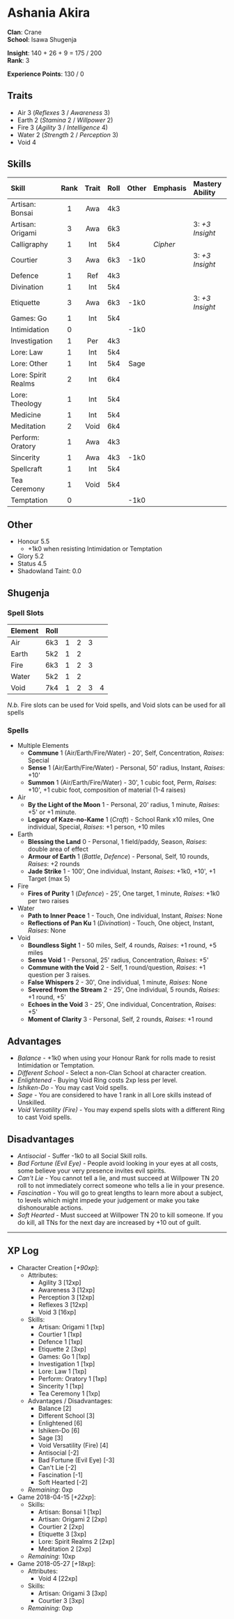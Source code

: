 # Ashania Akira
**Clan**: Crane  
**School**: Isawa Shugenja  

**Insight**: 140 + 26 + 9 = 175 / 200  
**Rank**: 3  

**Experience Points**: 130 / 0

## Traits
+ Air 3 (_Reflexes_ 3 / _Awareness_ 3)
+ Earth 2 (_Stamina_ 2 / _Willpower_ 2)
+ Fire 3 (_Agility_ 3 / _Intelligence_ 4)
+ Water 2 (_Strength_ 2 / _Perception_ 3)
+ Void 4

## Skills
| Skill               | Rank | Trait | Roll | Other | Emphasis | Mastery Ability |
|:------------------- |:----:|:-----:|:----:|:-----:|:-------- |:--------------- |
| Artisan: Bonsai     | 1    | Awa   | 4k3  |       |          |                 |
| Artisan: Origami    | 3    | Awa   | 6k3  |       |          | 3: _+3 Insight_ |
| Calligraphy         | 1    | Int   | 5k4  |       | _Cipher_ |                 |
| Courtier            | 3    | Awa   | 6k3  | -1k0  |          | 3: _+3 Insight_ |
| Defence             | 1    | Ref   | 4k3  |       |          |                 |
| Divination          | 1    | Int   | 5k4  |       |          |                 |
| Etiquette           | 3    | Awa   | 6k3  | -1k0  |          | 3: _+3 Insight_ |
| Games: Go           | 1    | Int   | 5k4  |       |          |                 |
| Intimidation        | 0    |       |      | -1k0  |          |                 |
| Investigation       | 1    | Per   | 4k3  |       |          |                 |
| Lore: Law           | 1    | Int   | 5k4  |       |          |                 |
| Lore: Other         | 1    | Int   | 5k4  | Sage  |          |                 |
| Lore: Spirit Realms | 2    | Int   | 6k4  |       |          |                 |
| Lore: Theology      | 1    | Int   | 5k4  |       |          |                 |
| Medicine            | 1    | Int   | 5k4  |       |          |                 |
| Meditation          | 2    | Void  | 6k4  |       |          |                 |
| Perform: Oratory    | 1    | Awa   | 4k3  |       |          |                 |
| Sincerity           | 1    | Awa   | 4k3  | -1k0  |          |                 |
| Spellcraft          | 1    | Int   | 5k4  |       |          |                 |
| Tea Ceremony        | 1    | Void  | 5k4  |       |          |                 |
| Temptation          | 0    |       |      | -1k0  |          |                 |

## Other
+ Honour 5.5
	+ +1k0 when resisting Intimidation or Temptation
+ Glory 5.2
+ Status 4.5
+ Shadowland Taint: 0.0

## Shugenja
### Spell Slots
| Element | Roll |   |   |   |   |
|:------- |:----:|:-:|:-:|:-:|:-:|
| Air     | 6k3  | 1 | 2 | 3 |
| Earth   | 5k2  | 1 | 2 |
| Fire    | 6k3  | 1 | 2 | 3 |
| Water   | 5k2  | 1 | 2 |
| Void    | 7k4  | 1 | 2 | 3 | 4 |

_N.b._ Fire slots can be used for Void spells, and Void slots can be used for all spells

### Spells
+ Multiple Elements
	+ **Commune** 1 (Air/Earth/Fire/Water) - 20', Self, Concentration, _Raises_: Special
	+ **Sense** 1 (Air/Earth/Fire/Water) - Personal, 50' radius, Instant, _Raises_: +10'
	+ **Summon** 1 (Air/Earth/Fire/Water) - 30', 1 cubic foot, Perm, _Raises_: +10', +1 cubic foot, composition of material (1-4 raises)
+ Air
	+ **By the Light of the Moon** 1 - Personal, 20' radius, 1 minute, _Raises_: +5' or +1 minute.
	+ **Legacy of Kaze-no-Kame** 1 (_Craft_) - School Rank x10 miles, One individual, Special, _Raises_: +1 person, +10 miles
+ Earth
	+ **Blessing the Land** 0 - Personal, 1 field/paddy, Season, _Raises_: double area of effect
	+ **Armour of Earth** 1 (_Battle_, _Defence_) - Personal, Self, 10 rounds, _Raises_: +2 rounds
	+ **Jade Strike** 1 - 100', One individual, Instant, _Raises_: +1k0, +10', +1 Target (max 5)
+ Fire
	+ **Fires of Purity** 1 (_Defence_) - 25', One target, 1 minute, _Raises_: +1k0 per two raises
+ Water
	+ **Path to Inner Peace** 1 - Touch, One individual, Instant, _Raises_: None
	+ **Reflections of Pan Ku** 1 (_Divination_) - Touch, One object, Instant, _Raises_: None
+ Void
	+ **Boundless Sight** 1 - 50 miles, Self, 4 rounds, _Raises_: +1 round, +5 miles
	+ **Sense Void** 1 - Personal, 25' radius, Concentration, _Raises_: +5'
	+ **Commune with the Void** 2 - Self, 1 round/question, _Raises_: +1 question per 3 raises.
	+ **False Whispers** 2 - 30', One individual, 1 minute, _Raises_: None
	+ **Severed from the Stream** 2 - 25', One individual, 5 rounds, _Raises_: +1 round, +5'
	+ **Echoes in the Void** 3 - 25', One individual, Concentration, _Raises_: +5'
	+ **Moment of Clarity** 3 - Personal, Self, 2 rounds, _Raises_: +1 round

## Advantages
+ _Balance_ - +1k0 when using your Honour Rank for rolls made to resist Intimidation or Temptation.
+ _Different School_ - Select a non-Clan School at character creation.
+ _Enlightened_ - Buying Void Ring costs 2xp less per level.
+ _Ishiken-Do_ - You may cast Void spells.
+ _Sage_ - You are considered to have 1 rank in all Lore skills instead of Unskilled.
+ _Void Versatility (Fire)_ - You may expend spells slots with a different Ring to cast Void spells.

## Disadvantages
+ _Antisocial_ - Suffer -1k0 to all Social Skill rolls.
+ _Bad Fortune (Evil Eye)_ - People avoid looking in your eyes at all costs, some believe your very presence invites evil spirits.
+ _Can't Lie_ - You cannot tell a lie, and must succeed at Willpower TN 20 roll to not immediately correct someone who tells a lie in your presence.
+ _Fascination_ - You will go to great lengths to learn more about a subject, to levels which might impede your judgement or make you take dishonourable actions.
+ _Soft Hearted_ - Must succeed at Willpower TN 20 to kill someone.  If you do kill, all TNs for the next day are increased by +10 out of guilt.

***
## XP Log
+ Character Creation [_+90xp_]:
	+ Attributes:
		+ Agility 3 [12xp]
		+ Awareness 3 [12xp]
		+ Perception 3 [12xp]
		+ Reflexes 3 [12xp]
		+ Void 3 [16xp]
	+ Skills:
		+ Artisan: Origami 1 [1xp]
		+ Courtier 1 [1xp]
		+ Defence 1 [1xp]
		+ Etiquette 2 [3xp]
		+ Games: Go 1 [1xp]
		+ Investigation 1 [1xp]
		+ Lore: Law 1 [1xp]
		+ Perform: Oratory 1 [1xp]
		+ Sincerity 1 [1xp]
		+ Tea Ceremony 1 [1xp]
	+ Advantages / Disadvantages:
		+ Balance [2]
		+ Different School [3]
		+ Enlightened [6]
		+ Ishiken-Do [6]
		+ Sage [3]
		+ Void Versatility (Fire) [4]
		+ Antisocial [-2]
		+ Bad Fortune (Evil Eye) [-3]
		+ Can't Lie [-2]
		+ Fascination [-1]
		+ Soft Hearted [-2]
	+ _Remaining_: 0xp
+ Game 2018-04-15 [_+22xp_]:
	+ Skills:
		+ Artisan: Bonsai 1 [1xp]
		+ Artisan: Origami 2 [2xp]
		+ Courtier 2 [2xp]
		+ Etiquette 3 [3xp]
		+ Lore: Spirit Realms 2 [2xp]
		+ Meditation 2 [2xp]
	+ _Remaining_: 10xp
+ Game 2018-05-27 [_+18xp_]:
	+ Attributes:
		+ Void 4 [22xp]
	+ Skills:
		+ Artisan: Origami 3 [3xp]
		+ Courtier 3 [3xp]
	+ _Remaining_: 0xp